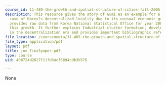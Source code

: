 ```yaml
---
course_id: 11-489-the-growth-and-spatial-structure-of-cities-fall-2005
description: This resource gives the story of Gumi as an example for a rare successful
  case of Korea?s decentralized locality due to its unusual economic growth. it also
  provides raw data from Korea National Statistical Office for year 2000 to reflect
  this growth. It further explains Industrial cluster formation, development, Gumi
  in the decentralization era and provides important bibliographic references.
file_location: /coursemedia/11-489-the-growth-and-spatial-structure-of-cities-fall-2005/408724d2027f11fd04cf6894cdb3b576_joo_finalpaper.pdf
file_type: application/pdf
layout: pdf
title: joo_finalpaper.pdf
type: course
uid: 408724d2027f11fd04cf6894cdb3b576

---
```

None